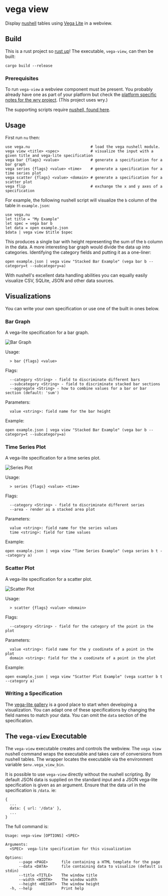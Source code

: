 # vega view

Display [nushell](https://www.nushell.sh) tables using [Vega Lite](https://vega.github.io/vega-lite/) in a webview.

## Build

This is a rust project so [rust up](https://rustup.rs)!  The executable, `vega-view`, can then be built:

```
cargo build --release
```

### Prerequisites

To run `vega-view` a webview component must be present.  You probably already have one as part of your platform but check the [platform specific notes for the wry project](https://github.com/tauri-apps/wry?tab=readme-ov-file#platform-specific-notes).  (This project uses wry.) 

The supporting scripts require [nushell, found here](https://www.nushell.sh/#get-nu).


## Usage

First run `nu` then: 

```nushell
use vega.nu                           # load the vega nushell module.                    
vega view <title> <spec>              # visualize the input with a given title and vega-lite specification
vega bar {flags} <value>              # generate a specification for a bar graph
vega series {flags} <value> <time>    # generate a specification for a time series plot
vega scatter {flags} <value> <domain> # generate a specification for a scatter plot
vega flip                             # exchange the x and y axes of a specification
```

For example, the following nushell script will visualize the `b` column of the table in `example.json`:

```nushell
use vega.nu
let title = "My Example"
let spec = vega bar b
let data = open example.json
$data | vega view $title $spec
```

This produces a single bar with height representing the sum of the `b` column in the data.  A more interesting bar graph would divide the data up into categories. Identifying the category fields and putting it as a one-liner:

```nushell
open example.json | vega view "Stacked Bar Example" (vega bar b --category=t --subcategory=a)
```

With nushell's excellent data handling abilities you can equally easily visualize CSV, SQLite, JSON and other data sources.  

## Visualizations

You can write your own specification or use one of the built in ones below.  

### Bar Graph

A vega-lite specification for a bar graph.

![Bar Graph](resources/bar-example.png)

Usage:
```
  > bar {flags} <value> 
```
Flags:
```
  --category <String> - field to discriminate different bars
  --subcategory <String> - field to discriminate stacked bar sections
  --aggregate <String> - how to combine values for a bar or bar section (default: 'sum')
```
Parameters:
```
  value <string>: field name for the bar height
```

Example:

```nushell
open example.json | vega view "Stacked Bar Example" (vega bar b --category=t --subcategory=a)
```

### Time Series Plot

A vega-lite specification for a time series plot.

![Series Plot](resources/series-example.png)

Usage:
```
  > series {flags} <value> <time> 
```

Flags:
```
  --category <String> - field to discriminate different series
  --area - render as a stacked area plot
```

Parameters:
```
  value <string>: field name for the series values
  time <string>: field for time values
```

Example:
```nushell
open example.json | vega view "Time Series Example" (vega series b t --category a)
```

### Scatter Plot

A vega-lite specification for a scatter plot.

![Scatter Plot](resources/scatter-example.png)

Usage:
```
  > scatter {flags} <value> <domain> 
```

Flags:
```
  --category <String> - field for the category of the point in the plot
```

Parameters:
```
  value <string>: field name for the y coodinate of a point in the  plot
  domain <string>: field for the x coodinate of a point in the plot
```

Example:

```nushell
open example.json | vega view "Scatter Plot Example" (vega scatter b t --category a)
```

### Writing a Specification

The [vega-lite gallery](https://vega.github.io/vega-lite/examples/)  is a good place to start when developing a visualization.  You can adapt one of these specifications by changing the field names to match your data.  You can omit the `data` section of the specification.

## The `vega-view`  Executable

The `vega-view` executable creates and controls the webview.   The `vega view` nushell command wraps the executable and takes care of conversions from nushell tables.  The wrapper locates the executable via the environment variable `$env.vega_view_bin`.  

It is possible to use `vega-view` directly without the nushell scripting.  By default JSON data is supplied on the standard input and a JSON vega-lite specification is given as an argument. Ensure that the data url in the specification is `/data`.  ie:


```
{
  ...
  data: { url: '/data' }, 
  ...  
}
```

The full command is:

```
Usage: vega-view [OPTIONS] <SPEC>

Arguments:
  <SPEC>  vega-lite specification for this visualization

Options:
      --page <PAGE>      file containing a HTML template for the page
      --data <DATA>      file containing data to visualize (default is stdin)
      --title <TITLE>    The window title
      --width <WIDTH>    The window width
      --height <HEIGHT>  The window height
  -h, --help             Print help  
```